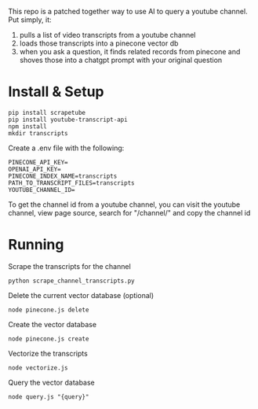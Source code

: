 This repo is a patched together way to use AI to query a youtube channel. Put simply, it:

1. pulls a list of video transcripts from a youtube channel
2. loads those transcripts into a pinecone vector db
3. when you ask a question, it finds related records from pinecone and shoves those into a chatgpt prompt with your original question

# Install & Setup

```pwsh
pip install scrapetube
pip install youtube-transcript-api
npm install
mkdir transcripts
```

Create a .env file with the following:
```pwsh
PINECONE_API_KEY=
OPENAI_API_KEY=
PINECONE_INDEX_NAME=transcripts
PATH_TO_TRANSCRIPT_FILES=transcripts
YOUTUBE_CHANNEL_ID=
```

To get the channel id from a youtube channel, you can visit the youtube channel, view page source, search for "/channel/" and copy the channel id

# Running

Scrape the transcripts for the channel
```pwsh
python scrape_channel_transcripts.py
```

Delete the current vector database (optional)
```pwsh
node pinecone.js delete
```

Create the vector database
```pwsh
node pinecone.js create
```

Vectorize the transcripts
```pwsh
node vectorize.js
```

Query the vector database
```pwsh
node query.js "{query}"
```

